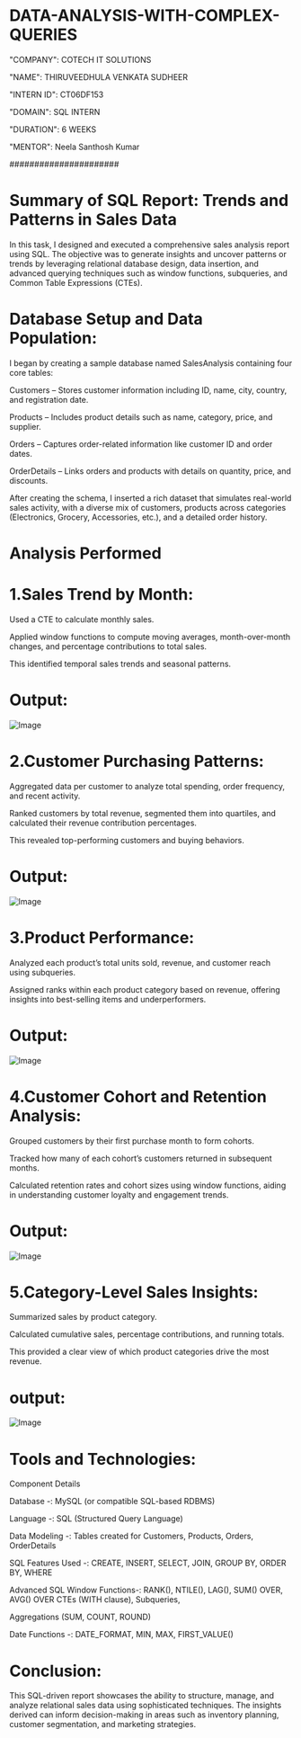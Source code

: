 # DATA-ANALYSIS-WITH-COMPLEX-QUERIES

"COMPANY": COTECH IT SOLUTIONS

"NAME": THIRUVEEDHULA VENKATA SUDHEER

"INTERN ID": CT06DF153

"DOMAIN": SQL INTERN

"DURATION": 6 WEEKS

"MENTOR": Neela Santhosh Kumar

######################
# Summary of SQL Report: Trends and Patterns in Sales Data

In this task, I designed and executed a comprehensive sales analysis report using SQL. The objective was to generate insights and uncover patterns or trends by leveraging relational database design, data insertion, and advanced querying techniques such as window functions, subqueries, and Common Table Expressions (CTEs).

# Database Setup and Data Population:

I began by creating a sample database named SalesAnalysis containing four core tables:

Customers – Stores customer information including ID, name, city, country, and registration date.

Products – Includes product details such as name, category, price, and supplier.

Orders – Captures order-related information like customer ID and order dates.

OrderDetails – Links orders and products with details on quantity, price, and discounts.

After creating the schema, I inserted a rich dataset that simulates real-world sales activity, with a diverse mix of customers, products across categories (Electronics, Grocery, Accessories, etc.), and a detailed order history.

# Analysis Performed

# 1.Sales Trend by Month:

Used a CTE to calculate monthly sales.

Applied window functions to compute moving averages, month-over-month changes, and percentage contributions to total sales.

This identified temporal sales trends and seasonal patterns.

# Output:

![Image](https://github.com/user-attachments/assets/3a343202-afbf-44ed-867a-7c19e8e4aa6e)

# 2.Customer Purchasing Patterns:

Aggregated data per customer to analyze total spending, order frequency, and recent activity.

Ranked customers by total revenue, segmented them into quartiles, and calculated their revenue contribution percentages.

This revealed top-performing customers and buying behaviors.

# Output:

![Image](https://github.com/user-attachments/assets/e1b9bf9c-b716-411a-8cd5-d0b439d99cb5)

# 3.Product Performance:

Analyzed each product’s total units sold, revenue, and customer reach using subqueries.

Assigned ranks within each product category based on revenue, offering insights into best-selling items and underperformers.

# Output:

![Image](https://github.com/user-attachments/assets/e64d0e30-d8fa-4b6f-84dd-007d6a8d3965)

# 4.Customer Cohort and Retention Analysis:

Grouped customers by their first purchase month to form cohorts.

Tracked how many of each cohort’s customers returned in subsequent months.

Calculated retention rates and cohort sizes using window functions, aiding in understanding customer loyalty and engagement trends.

# Output:

![Image](https://github.com/user-attachments/assets/135c25c1-10a2-42e3-995d-939a41b38cd5)

# 5.Category-Level Sales Insights:

Summarized sales by product category.

Calculated cumulative sales, percentage contributions, and running totals.

This provided a clear view of which product categories drive the most revenue.

# output:

![Image](https://github.com/user-attachments/assets/3114b89f-c2d6-42de-874f-332316e31df6)

# Tools and Technologies:

 Component                	Details

  Database        -:   	MySQL (or compatible SQL-based RDBMS)
  
  Language	        -:  SQL (Structured Query Language)
  
  Data Modeling      -:	  Tables created for Customers, Products, Orders, OrderDetails
  
SQL Features Used	    -:    CREATE, INSERT, SELECT, JOIN, GROUP BY, ORDER BY, WHERE

Advanced SQL Window Functions-:   RANK(), NTILE(), LAG(), SUM() OVER, AVG() OVER
                                 CTEs (WITH clause), Subqueries,
                                 
  Aggregations (SUM, COUNT, ROUND)
                                 
Date Functions      -:   	DATE_FORMAT, MIN, MAX, FIRST_VALUE()  



# Conclusion:
This SQL-driven report showcases the ability to structure, manage, and analyze relational sales data using sophisticated techniques. The insights derived can inform decision-making in areas such as inventory planning, customer segmentation, and marketing strategies.









